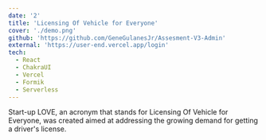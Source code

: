 ```yaml
---
date: '2'
title: 'Licensing Of Vehicle for Everyone'
cover: './demo.png'
github: 'https://github.com/GeneGulanesJr/Assesment-V3-Admin'
external: 'https://user-end.vercel.app/login'
tech:
  - React
  - ChakraUI
  - Vercel
  - Formik
  - Serverless
---
```


Start-up LOVE, an acronym that stands for Licensing Of Vehicle for Everyone, was created
aimed at addressing the growing demand for getting a driver's license.
